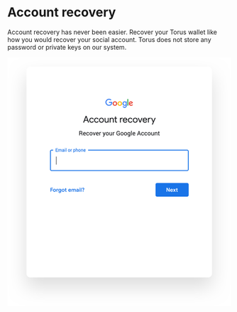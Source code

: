 # Account recovery

Account recovery has never been easier. Recover your Torus wallet like how you would recover your social account. Torus does not store any password or private keys on our system.

![Account recovery](../.gitbook/assets/accountrecovery.png)

